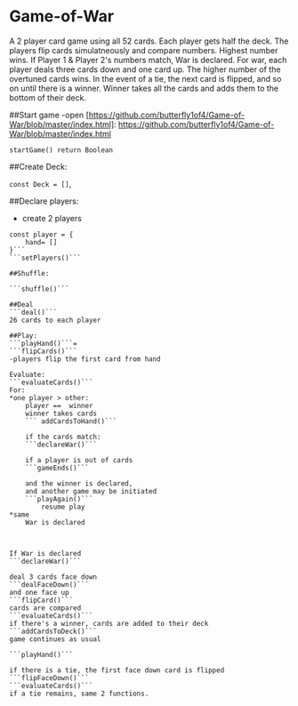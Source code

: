 # Game-of-War

A 2 player card game using all 52 cards. Each player gets half the deck. The players flip cards simulatneously and compare numbers. Highest number wins. If Player 1 & Player 2's numbers match, War is declared. For war, each player deals three cards down and one card up. The higher number of the overtuned cards wins. In the event of a tie, the next card is flipped, and so on until there is a winner. Winner takes all the cards and adds them to the bottom of their deck.

##Start game
-open [https://github.com/butterfly1of4/Game-of-War/blob/master/index.html]: https://github.com/butterfly1of4/Game-of-War/blob/master/index.html

```
startGame() return Boolean

```

##Create Deck:

`const Deck = []`,

##Declare players:

- create 2 players

````
const player = {
    hand= []
}```
```setPlayers()```

##Shuffle:

```shuffle()```

##Deal
```deal()```
26 cards to each player

##Play:
```playHand()```=
```flipCards()```
-players flip the first card from hand

Evaluate:
```evaluateCards()```
For:
*one player > other:
    player ==  winner
    winner takes cards
    ``` addCardsToHand()```

    if the cards match:
    ```declareWar()```

    if a player is out of cards
    ```gameEnds()```

    and the winner is declared,
    and another game may be initiated
    ```playAgain()```
        resume play
*same
    War is declared



If War is declared
```declareWar()```

deal 3 cards face down
```dealFaceDown()```
and one face up
```flipCard()```
cards are compared
```evaluateCards()```
if there's a winner, cards are added to their deck
```addCardsToDeck()```
game continues as usual

```playHand()```

if there is a tie, the first face down card is flipped
```flipFaceDown()```
```evaluateCards()```
if a tie remains, same 2 functions.
````
